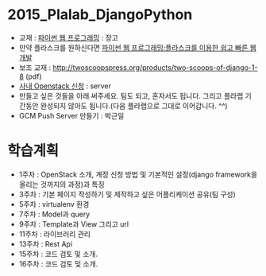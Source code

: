 # 2015_Plalab_DjangoPython
* 교재 : [파이썬 웹 프로그래밍](http://www.aladin.co.kr/shop/wproduct.aspx?ISBN=8968481814) : 장고
 * 만약 플라스크를 원하신다면 [파이썬 웹 프로그래밍:플라스크를 이용한 쉽고 빠른 웹 개발](http://www.aladin.co.kr/shop/wproduct.aspx?ISBN=8998139413) 
 * 보조 교재 : http://twoscoopspress.org/products/two-scoops-of-django-1-8 (pdf)
* [사내 Openstack 신청](http://wiki.skplanet.com/pages/viewpage.action?pageId=55473573) : server
* 만들고 싶은 것들을 아래 써주세요. 팀도 되고, 혼자서도 됩니다. 그리고 플라랩 기간동안 완성되지 않아도 됩니다.(다음 플라랩으로 그대로 이어갑니다. ^^)
 * GCM Push Server 만들기 : 박근일

# 학습계획
 * 1주차 : OpenStack 소개, 계정 신청 방법 및 기본적인 설정(django framework을 올리는 것까지의 과정)과 특징
 * 3주차 : 기본 페이지 작성하기 및 제작하고 싶은 어플리케이션 공유(팀 구성)
 * 5주차 : virtualenv 환경
 * 7주차 : Model과 query
 * 9주차 : Template과 View 그리고 url
 * 11주차 : 라이브러리 관리
 * 13주차 : Rest Api
 * 15주차 : 코드 검토 및 소개.
 * 16주차 : 코드 검토 및 소개.
